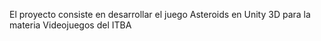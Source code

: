 El proyecto consiste en desarrollar el juego Asteroids en Unity 3D para la materia Videojuegos del ITBA
